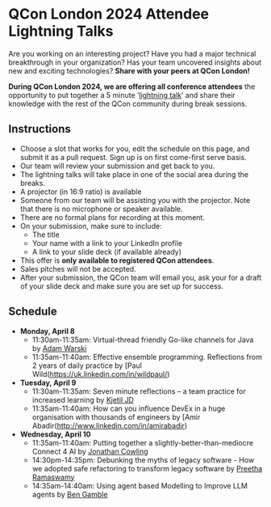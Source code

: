 # QCon London 2024 Attendee Lightning Talks

Are you working on an interesting project? Have you had a major technical breakthrough in your organization? Has your team uncovered insights about new and exciting technologies? **Share with your peers at QCon London!**

**During QCon London 2024, we are offering all conference attendees** the opportunity to put together a 5 minute ‘[lightning talk](https://en.wikipedia.org/wiki/Lightning_talk)’ and share their knowledge with the rest of the QCon community during break sessions.

## Instructions
- Choose a slot that works for you, edit the schedule on this page, and submit it as a pull request. Sign up is on first come-first serve basis.
- Our team will review your submission and get back to you.
- The lightning talks will take place in one of the social area during the breaks.
- A projector (in 16:9 ratio) is available
- Someone from our team will be assisting you with the projector. Note that there is no microphone or speaker available.
- There are no formal plans for recording at this moment.
- On your submission, make sure to include:
  - The title
  - Your name with a link to your LinkedIn profile
  - A link to your slide deck (if available already)
- This offer is **only available to registered QCon attendees**.
- Sales pitches will not be accepted.
- After your submission, the QCon team will email you, ask your for a draft of your slide deck and make sure you are set up for success.

## Schedule
- **Monday, April 8**
  - 11:30am-11:35am: Virtual-thread friendly Go-like channels for Java by [Adam Warski](https://www.linkedin.com/in/adamwarski/)
  - 11:35am-11:40am: Effective ensemble programming. Reflections from 2 years of daily practice by [Paul Wild(https://uk.linkedin.com/in/wildpaul/)
- **Tuesday, April 9**
  - 11:30am-11:35am: Seven minute reflections – a team practice for increased learning by [Kjetil JD](https://www.linkedin.com/in/kjetiljd/)
  - 11:35am-11:40am: How can you influence DevEx in a huge organisation with thousands of engineers by [Amir Abadir(http://www.linkedin.com/in/amirabadir)
- **Wednesday, April 10**
  - 11:35am-11:40am: Putting together a slightly-better-than-mediocre Connect 4 AI by [Jonathan Cowling](https://uk.linkedin.com/in/jonathan-cowling/)
  - 14:30pm-14:35pm: Debunking the myths of legacy software - How we adopted safe refactoring to transform legacy software by [Preetha Ramaswamy](https://www.linkedin.com/in/preetha-ramaswamy)
  - 14:35am-14:40am: Using agent based Modelling to Improve LLM agents by [Ben Gamble](http://www.linkedin.com/in/bengamble7)

